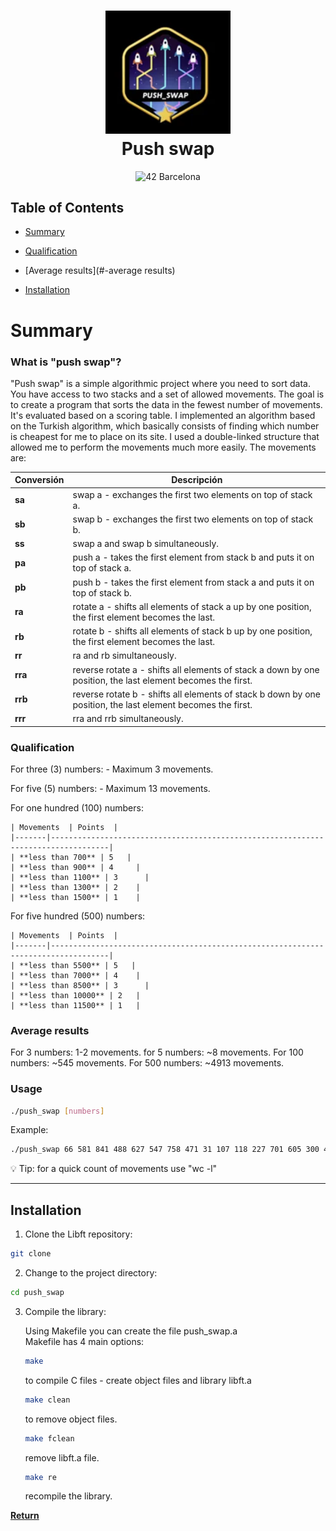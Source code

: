 <div align="center">
<h1 align="center">
    <img src="./img.png" width= "200px">
    <br>Push swap</br>
</h1>
<p align="center">
    <img src="https://img.shields.io/badge/Barcelona-100000?style=flat-square&logo=42&logoColor=white&labelColor=000000&color=000000" alt="42 Barcelona"/>
</p>
</div>

## Table of Contents
- [Summary](#-summary)
- [Qualification](#-qualification)
- [Average results](#-average results)

- [Installation](#-installation)


# Summary

### What is "push swap"?
"Push swap" is a simple algorithmic project where you need to sort data. You have access to two stacks and a set of allowed movements. The goal is to create a program that sorts the data in the fewest number of movements. It's evaluated based on a scoring table. I implemented an algorithm based on the Turkish algorithm, which basically consists of finding which number is cheapest for me to place on its site. I used a double-linked structure that allowed me to perform the movements much more easily. The movements are: 

| Conversión  | Descripción|
|-------|-----------------------------------------------------------------------------------|
| **sa** | swap a - exchanges the first two elements on top of stack a.   |
| **sb** | swap b - exchanges the first two elements on top of stack b.  	|
| **ss** | swap a and swap b simultaneously.        |
| **pa** | push a - takes the first element from stack b and puts it on top of stack a.		|  
| **pb** | push b - takes the first element from stack a and puts it on top of stack b.  	|
| **ra** | rotate a - shifts all elements of stack a up by one position, the first element becomes the last.      |
| **rb** | rotate b - shifts all elements of stack b up by one position, the first element becomes the last.               				|
| **rr** | ra and rb simultaneously.               				|
| **rra** | reverse rotate a - shifts all elements of stack a down by one position, the last element becomes the first.                				|
| **rrb** | reverse rotate b - shifts all elements of stack b down by one position, the last element becomes the first.                				|
| **rrr** | rra and rrb simultaneously.               				|

### Qualification

For three (3) numbers: 
    - Maximum 3 movements.

For five (5) numbers:
    - Maximum 13 movements.

For one hundred (100) numbers:

    | Movements  | Points  |
    |-------|-----------------------------------------------------------------------------------|
    | **less than 700** | 5   |
    | **less than 900** | 4  	|
    | **less than 1100** | 3      |
    | **less than 1300** | 2	|  
    | **less than 1500** | 1 	|

For five hundred (500) numbers:

    | Movements  | Points  |
    |-------|-----------------------------------------------------------------------------------|
    | **less than 5500** | 5   |
    | **less than 7000** | 4  	|
    | **less than 8500** | 3      |
    | **less than 10000** | 2	|  
    | **less than 11500** | 1 	|

### Average results

For 3 numbers: 1-2 movements.
for 5 numbers: ~8 movements.
For 100 numbers: ~545 movements.
For 500 numbers: ~4913 movements.

### Usage

```sh
./push_swap [numbers]
```

Example: 

```sh
./push_swap 66 581 841 488 627 547 758 471 31 107 118 227 701 605 300 405 464 830 115 624
```
💡 Tip: for a quick count of movements use "wc -l"


---
## Installation

1. Clone the Libft repository:
```sh
git clone
```

2. Change to the project directory:
```sh
cd push_swap
```

3. Compile the library:

    Using Makefile you can create the file push_swap.a<br/>
    Makefile has 4 main options:<br/>
    ```sh
    make
    ```
    to compile C files - create object files and library libft.a
    ```sh
    make clean
    ```
    to remove object files.
    ```sh
    make fclean
    ```
    remove libft.a file.
    ```sh
    make re
    ```
    recompile the library.



[**Return**](#Top)
